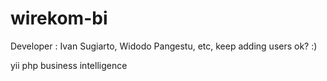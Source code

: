 wirekom-bi
==========

Developer : Ivan Sugiarto, Widodo Pangestu, etc, keep adding users ok? :)

yii php business intelligence
